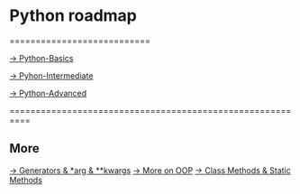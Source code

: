 # Python roadmap
===========================

[-> Python-Basics](https://github.com/Laudarisd/Python-roadmap/tree/master/python_basics)

[-> Pyhon-Intermediate](https://github.com/Laudarisd/Python-roadmap/tree/master/python_intermediate)

[-> Python-Advanced](https://github.com/Laudarisd/Python-roadmap/tree/master/python_advance)


==========================================================

## More

[-> Generators & *arg & **kwargs](https://github.com/Laudarisd/Python-roadmap/blob/master/more_example.ipynb)
[-> More on OOP](https://github.com/Laudarisd/Python-roadmap/blob/master/more_on_oop.ipynb)
[-> Class Methods & Static Methods](https://github.com/Laudarisd/Python-roadmap/blob/master/class_static_method.ipynb)
